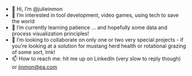 - 👋 Hi, I’m @julieinmon
- 👀 I’m interested in tool development, video games, using tech to save the world
- 🌱 I’m currently learning patience ... and hopefully some data and process visualization principles!
- 💞️ I’m looking to collaborate on only one or two very special projects - if you're looking at a solution for mustang herd health or rotational grazing of some sort, lmk!
- 📫 How to reach me: hit me up on LinkedIn (very slow to reply though) or jinmon@ea.com

<!---
julieinmon/julieinmon is a ✨ special ✨ repository because its `README.md` (this file) appears on your GitHub profile.
You can click the Preview link to take a look at your changes.
--->
